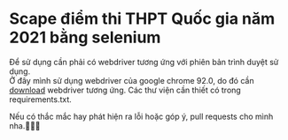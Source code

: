 # Scape điểm thi THPT Quốc gia năm 2021 bằng selenium

Để sử dụng cần phải có webdriver tương ứng với phiên bản trình duyệt sử dụng.<br>
Ở đây mình sử dụng webdriver của google chrome 92.0, do đó cần <a href="https://chromedriver.chromium.org/downloads">download</a> webdriver tương ứng.
Các thư viện cần thiết có trong requirements.txt.

Nếu có thắc mắc hay phát hiện ra lỗi hoặc góp ý, pull requests cho mình nha.🤗🤗🤗
